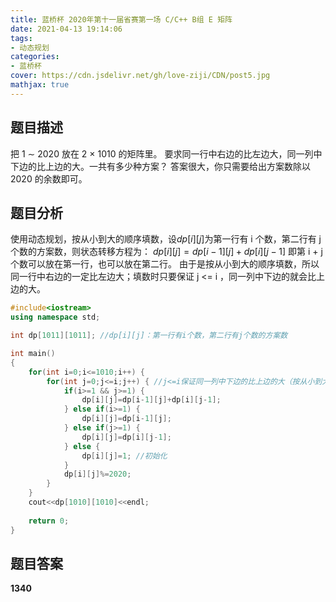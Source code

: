 ```yaml
---
title: 蓝桥杯 2020年第十一届省赛第一场 C/C++ B组 E 矩阵
date: 2021-04-13 19:14:06
tags:
- 动态规划
categories:
- 蓝桥杯
cover: https://cdn.jsdelivr.net/gh/love-ziji/CDN/post5.jpg
mathjax: true
---
```


## 题目描述

把 1 ∼ 2020 放在 2 × 1010 的矩阵里。
要求同一行中右边的比左边大，同一列中下边的比上边的大。一共有多少种方案？
答案很大，你只需要给出方案数除以 2020 的余数即可。

## 题目分析

使用动态规划，按从小到大的顺序填数，设$dp[i][j]$为第一行有 i 个数，第二行有 j 个数的方案数，则状态转移方程为：
$dp[i][j]=dp[i-1][j]+dp[i][j-1]$
即第 i + j 个数可以放在第一行，也可以放在第二行。
由于是按从小到大的顺序填数，所以同一行中右边的一定比左边大；填数时只要保证 j <= i ，同一列中下边的就会比上边的大。

```c++
#include<iostream>
using namespace std;

int dp[1011][1011]; //dp[i][j]：第一行有i个数，第二行有j个数的方案数

int main()
{
	for(int i=0;i<=1010;i++) {
		for(int j=0;j<=i;j++) { //j<=i保证同一列中下边的比上边的大（按从小到大的顺序填数）
			if(i>=1 && j>=1) {
				dp[i][j]=dp[i-1][j]+dp[i][j-1];
			} else if(i>=1) {
				dp[i][j]=dp[i-1][j];
			} else if(j>=1) {
				dp[i][j]=dp[i][j-1];
			} else {
				dp[i][j]=1; //初始化
			}
			dp[i][j]%=2020;
		}
	}
	cout<<dp[1010][1010]<<endl;
	 
	return 0;
}
```

## 题目答案

**1340**